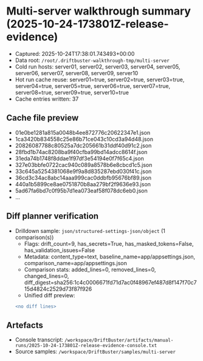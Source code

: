 # Multi-server walkthrough summary (2025-10-24-173801Z-release-evidence)

- Captured: 2025-10-24T17:38:01.743493+00:00
- Data root: `/root/.driftbuster-walkthrough-tmp/multi-server`
- Cold run hosts: server01, server02, server03, server04, server05, server06, server07, server08, server09, server10
- Hot run cache reuse: server01=true, server02=true, server03=true, server04=true, server05=true, server06=true, server07=true, server08=true, server09=true, server10=true
- Cache entries written: 37

## Cache file preview

  - 01e0be1281a815a0048b4ee872776c20622347e1.json
  - 1ca3420b834558c25e86b71ce043c10cd3a94d48.json
  - 20826087788c80525a7dc205661b31ddf40d91c2.json
  - 28fbd1b74ac8208ba9f40cfba99bd14adcc8614f.json
  - 31eda74b1748f8ddae1f97df3e54194e0f7f65c4.json
  - 327e03bbfe0722cac940c089a8578b6e8cbcd1c5.json
  - 33c645a5254381068e9f9a8d835287ebd030f41c.json
  - 36cd3c34ac8abc14aaa999cac0ddbfb95676bf89.json
  - 440a1b5899ce8ae0751870b8aa279bf2f9636e93.json
  - 5ad67fa6bd7c0f95b7d1ea073eaf58f078dc6eb0.json
  - ...

## Diff planner verification

- Drilldown sample: `json/structured-settings-json/object` (1 comparison(s))
  - Flags: drift_count=9, has_secrets=True, has_masked_tokens=False, has_validation_issues=False
  - Metadata: content_type=text, baseline_name=app/appsettings.json, comparison_name=app/appsettings.json
  - Comparison stats: added_lines=0, removed_lines=0, changed_lines=0, diff_digest=sha256:1c4c0006671fd71d7ac0f48967ef487d8f147f70c715d4824c2529d73f87f926
  - Unified diff preview:
  ```diff
  <no diff lines>
  ```

## Artefacts

- Console transcript: `/workspace/DriftBuster/artifacts/manual-runs/2025-10-24-173801Z-release-evidence-console.txt`
- Source samples: `/workspace/DriftBuster/samples/multi-server`

